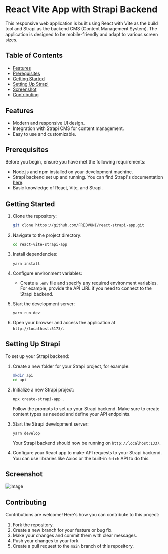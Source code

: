 # React Vite App with Strapi Backend

This responsive web application is built using React with Vite as the build tool and Strapi as the backend CMS (Content Management System). The application is designed to be mobile-friendly and adapt to various screen sizes.

## Table of Contents

- [Features](#features)
- [Prerequisites](#prerequisites)
- [Getting Started](#getting-started)
- [Setting Up Strapi](#setting-up-strapi)
- [Screenshot](#screenshot)
- [Contributing](#contributing)

## Features

- Modern and responsive UI design.
- Integration with Strapi CMS for content management.
- Easy to use and customizable.

## Prerequisites

Before you begin, ensure you have met the following requirements:

- Node.js and npm installed on your development machine.
- Strapi backend set up and running. You can find Strapi's documentation [here](https://strapi.io/documentation/developer-docs/latest/getting-started/introduction.html).
- Basic knowledge of React, Vite, and Strapi.

## Getting Started

1. Clone the repository:

   ```bash
   git clone https://github.com/FREDVUNI/react-strapi-app.git
   ```

2. Navigate to the project directory:

   ```bash
   cd react-vite-strapi-app
   ```

3. Install dependencies:

   ```bash
   yarn install
   ```

4. Configure environment variables:

   - Create a `.env` file and specify any required environment variables. For example, provide the API URL if you need to connect to the Strapi backend.

5. Start the development server:

   ```bash
   yarn run dev
   ```

6. Open your browser and access the application at `http://localhost:5173/`.

## Setting Up Strapi

To set up your Strapi backend:

1. Create a new folder for your Strapi project, for example:

   ```bash
   mkdir api
   cd api
   ```

2. Initialize a new Strapi project:

   ```bash
   npx create-strapi-app .
   ```

   Follow the prompts to set up your Strapi backend. Make sure to create content types as needed and define your API endpoints.

3. Start the Strapi development server:

   ```bash
   yarn develop
   ```

   Your Strapi backend should now be running on `http://localhost:1337`.

4. Configure your React app to make API requests to your Strapi backend. You can use libraries like Axios or the built-in `fetch` API to do this.

## Screenshot

![image](https://github.com/FREDVUNI/react-strapi-app/assets/41730664/29e2fe0c-45e4-4dd0-8aaf-f3819e4a7c94)


## Contributing

Contributions are welcome! Here's how you can contribute to this project:

1. Fork the repository.
2. Create a new branch for your feature or bug fix.
3. Make your changes and commit them with clear messages.
4. Push your changes to your fork.
5. Create a pull request to the `main` branch of this repository.
